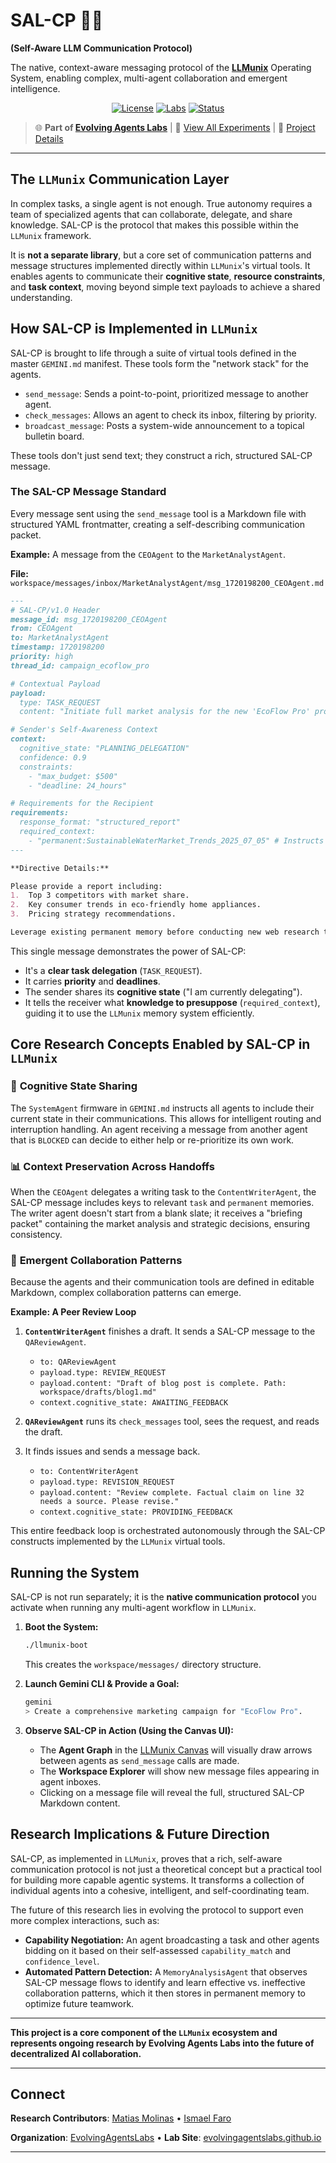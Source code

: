 # **SAL-CP 🧠🤝**

**(Self-Aware LLM Communication Protocol)**

The native, context-aware messaging protocol of the **[LLMunix](https://github.com/EvolvingAgentsLabs/llmunix)** Operating System, enabling complex, multi-agent collaboration and emergent intelligence.

<p align="center">
  <a href="https://github.com/EvolvingAgentsLabs/llmunix/blob/main/LICENSE"><img src="https://img.shields.io/badge/license-Apache--2.0-blue.svg" alt="License"></a>
  <a href="https://evolvingagentslabs.github.io/"><img src="https://img.shields.io/badge/labs-EvolvingAgentsLabs-brightgreen" alt="Labs"></a>
  <a href="#"><img src="https://img.shields.io/badge/status-alpha_implementation-orange.svg" alt="Status"></a>
</p>

> 🌐 **Part of [Evolving Agents Labs](https://evolvingagentslabs.github.io)** | 🔬 [View All Experiments](https://evolvingagentslabs.github.io#experiments) | 📖 [Project Details](https://evolvingagentslabs.github.io/experiments/llmunix.html)

---

## **The `LLMunix` Communication Layer**

In complex tasks, a single agent is not enough. True autonomy requires a team of specialized agents that can collaborate, delegate, and share knowledge. SAL-CP is the protocol that makes this possible within the `LLMunix` framework.

It is **not a separate library**, but a core set of communication patterns and message structures implemented directly within `LLMunix`'s virtual tools. It enables agents to communicate their **cognitive state**, **resource constraints**, and **task context**, moving beyond simple text payloads to achieve a shared understanding.

## **How SAL-CP is Implemented in `LLMunix`**

SAL-CP is brought to life through a suite of virtual tools defined in the master `GEMINI.md` manifest. These tools form the "network stack" for the agents.

*   `send_message`: Sends a point-to-point, prioritized message to another agent.
*   `check_messages`: Allows an agent to check its inbox, filtering by priority.
*   `broadcast_message`: Posts a system-wide announcement to a topical bulletin board.

These tools don't just send text; they construct a rich, structured SAL-CP message.

### **The SAL-CP Message Standard**

Every message sent using the `send_message` tool is a Markdown file with structured YAML frontmatter, creating a self-describing communication packet.

**Example:** A message from the `CEOAgent` to the `MarketAnalystAgent`.

**File:** `workspace/messages/inbox/MarketAnalystAgent/msg_1720198200_CEOAgent.md`

```markdown
---
# SAL-CP/v1.0 Header
message_id: msg_1720198200_CEOAgent
from: CEOAgent
to: MarketAnalystAgent
timestamp: 1720198200
priority: high
thread_id: campaign_ecoflow_pro

# Contextual Payload
payload:
  type: TASK_REQUEST
  content: "Initiate full market analysis for the new 'EcoFlow Pro' product launch. Focus on sustainable water purification market."

# Sender's Self-Awareness Context
context:
  cognitive_state: "PLANNING_DELEGATION"
  confidence: 0.9
  constraints:
    - "max_budget: $500"
    - "deadline: 24_hours"

# Requirements for the Recipient
requirements:
  response_format: "structured_report"
  required_context:
    - "permanent:SustainableWaterMarket_Trends_2025_07_05" # Instructs analyst to check memory first
---

**Directive Details:**

Please provide a report including:
1.  Top 3 competitors with market share.
2.  Key consumer trends in eco-friendly home appliances.
3.  Pricing strategy recommendations.

Leverage existing permanent memory before conducting new web research to save time and resources.
```

This single message demonstrates the power of SAL-CP:
*   It's a **clear task delegation** (`TASK_REQUEST`).
*   It carries **priority** and **deadlines**.
*   The sender shares its **cognitive state** ("I am currently delegating").
*   It tells the receiver what **knowledge to presuppose** (`required_context`), guiding it to use the `LLMunix` memory system efficiently.

## **Core Research Concepts Enabled by SAL-CP in `LLMunix`**

### 🧠 **Cognitive State Sharing**

The `SystemAgent` firmware in `GEMINI.md` instructs all agents to include their current state in their communications. This allows for intelligent routing and interruption handling. An agent receiving a message from another agent that is `BLOCKED` can decide to either help or re-prioritize its own work.

### 📊 **Context Preservation Across Handoffs**

When the `CEOAgent` delegates a writing task to the `ContentWriterAgent`, the SAL-CP message includes keys to relevant `task` and `permanent` memories. The writer agent doesn't start from a blank slate; it receives a "briefing packet" containing the market analysis and strategic decisions, ensuring consistency.

### 🤝 **Emergent Collaboration Patterns**

Because the agents and their communication tools are defined in editable Markdown, complex collaboration patterns can emerge.

**Example: A Peer Review Loop**

1.  **`ContentWriterAgent`** finishes a draft. It sends a SAL-CP message to the `QAReviewAgent`.
    *   `to: QAReviewAgent`
    *   `payload.type: REVIEW_REQUEST`
    *   `payload.content: "Draft of blog post is complete. Path: workspace/drafts/blog1.md"`
    *   `context.cognitive_state: AWAITING_FEEDBACK`

2.  **`QAReviewAgent`** runs its `check_messages` tool, sees the request, and reads the draft.
3.  It finds issues and sends a message back.
    *   `to: ContentWriterAgent`
    *   `payload.type: REVISION_REQUEST`
    *   `payload.content: "Review complete. Factual claim on line 32 needs a source. Please revise."`
    *   `context.cognitive_state: PROVIDING_FEEDBACK`

This entire feedback loop is orchestrated autonomously through the SAL-CP constructs implemented by the `LLMunix` virtual tools.

## **Running the System**

SAL-CP is not run separately; it is the **native communication protocol** you activate when running any multi-agent workflow in `LLMunix`.

1.  **Boot the System:**
    ```bash
    ./llmunix-boot
    ```
    This creates the `workspace/messages/` directory structure.

2.  **Launch Gemini CLI & Provide a Goal:**
    ```bash
    gemini
    > Create a comprehensive marketing campaign for "EcoFlow Pro".
    ```

3.  **Observe SAL-CP in Action (Using the Canvas UI):**
    *   The **Agent Graph** in the [LLMunix Canvas](https://github.com/EvolvingAgentsLabs/llmunix-canvas) will visually draw arrows between agents as `send_message` calls are made.
    *   The **Workspace Explorer** will show new message files appearing in agent inboxes.
    *   Clicking on a message file will reveal the full, structured SAL-CP Markdown content.

## **Research Implications & Future Direction**

SAL-CP, as implemented in `LLMunix`, proves that a rich, self-aware communication protocol is not just a theoretical concept but a practical tool for building more capable agentic systems. It transforms a collection of individual agents into a cohesive, intelligent, and self-coordinating team.

The future of this research lies in evolving the protocol to support even more complex interactions, such as:
*   **Capability Negotiation:** An agent broadcasting a task and other agents bidding on it based on their self-assessed `capability_match` and `confidence_level`.
*   **Automated Pattern Detection:** A `MemoryAnalysisAgent` that observes SAL-CP message flows to identify and learn effective vs. ineffective collaboration patterns, which it then stores in permanent memory to optimize future teamwork.

---

**This project is a core component of the `LLMunix` ecosystem and represents ongoing research by Evolving Agents Labs into the future of decentralized AI collaboration.**

---

## Connect

**Research Contributors**: [Matias Molinas](https://github.com/matiasmolinas) • [Ismael Faro](https://github.com/ismaelfaro)

**Organization**: [EvolvingAgentsLabs](https://github.com/EvolvingAgentsLabs) • **Lab Site**: [evolvingagentslabs.github.io](https://evolvingagentslabs.github.io)

---